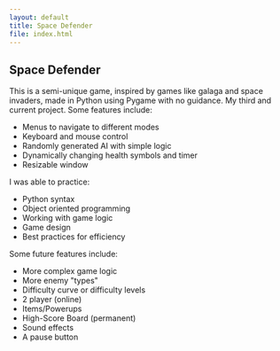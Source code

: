 ```yaml
---
layout: default
title: Space Defender
file: index.html
---
```


## Space Defender

This is a semi-unique game, inspired by games like galaga and space invaders, made in Python using Pygame with no guidance. My third and current project. Some features include:
* Menus to navigate to different modes
* Keyboard and mouse control
* Randomly generated AI with simple logic
* Dynamically changing health symbols and timer
* Resizable window

I was able to practice:
* Python syntax
* Object oriented programming
* Working with game logic 
* Game design
* Best practices for efficiency 

Some future features include: 
* More complex game logic 
* More enemy "types"
* Difficulty curve or difficulty levels
* 2 player (online)
* Items/Powerups
* High-Score Board (permanent)
* Sound effects
* A pause button